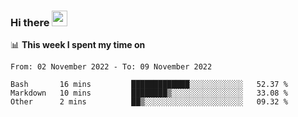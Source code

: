 ### Hi there <a href="https://www.gautamkrishnar.com/"><img src="https://media.giphy.com/media/hvRJCLFzcasrR4ia7z/giphy.gif" width="25px"></a>

📊 **This week I spent my time on**

<!--START_SECTION:waka-->

```text
From: 02 November 2022 - To: 09 November 2022

Bash       16 mins         █████████████░░░░░░░░░░░░   52.37 %
Markdown   10 mins         ████████▒░░░░░░░░░░░░░░░░   33.08 %
Other      2 mins          ██▒░░░░░░░░░░░░░░░░░░░░░░   09.32 %
```

<!--END_SECTION:waka-->
